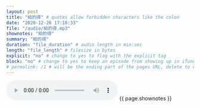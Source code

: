 ```yaml
---
layout: post
title: "給的得" # quotes allow forbidden characters like the colon
date: "2020-12-26 17:18:33"
file: "/audio/給的得.mp3"
shownotes: "給的得"
summary: "給的得"
duration: "file_duration" # audio length in min:sec
length: "file_length" # filesize in bytes
explicit: "no" # change to yes to flag with the explicit tag
block: "no" # change to yes to keep an episode from showing up in iTunes
# permalink: /1 # will be the ending part of the pages URL, delete to default to the title
---
```


<audio controls>
<source src="{{site.url}}{{site.baseurl}}{{ page.file }}" type="audio/x-mp3">
Your browser does not support the audio element.
</audio>
{{ page.shownotes }}
